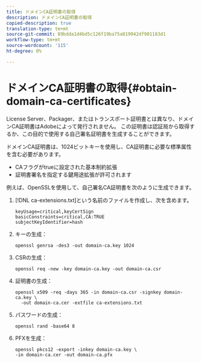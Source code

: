 ```yaml
---
title: ドメインCA証明書の取得
description: ドメインCA証明書の取得
copied-description: true
translation-type: tm+mt
source-git-commit: 89bdda1d4bd5c126f19ba75a819942df901183d1
workflow-type: tm+mt
source-wordcount: '115'
ht-degree: 0%

---
```



# ドメインCA証明書の取得{#obtain-domain-ca-certificates}

License Server、Packager、またはトランスポート証明書とは異なり、ドメインCA証明書はAdobeによって発行されません。 この証明書は認証局から取得するか、この目的で使用する自己署名証明書を生成することができます。

ドメインCA証明書は、1024ビットキーを使用し、CA証明書に必要な標準属性を含む必要があります。

* CAフラグがtrueに設定された基本制約拡張
* 証明書署名を指定する鍵用途拡張が許可されます

例えば、OpenSSLを使用して、自己署名CA証明書を次のように生成できます。

1. [!DNL ca-extensions.txt]という名前のファイルを作成し、次を含めます。

   ```
   keyUsage=critical,keyCertSign  
   basicConstraints=critical,CA:TRUE  
   subjectKeyIdentifier=hash 
   ```

1. キーの生成：

   ```
   openssl genrsa -des3 -out domain-ca.key 1024 
   ```

1. CSRの生成：

   ```
   openssl req -new -key domain-ca.key -out domain-ca.csr 
   ```

1. 証明書の生成：

   ```
   openssl x509 -req -days 365 -in domain-ca.csr -signkey domain-ca.key \ 
     -out domain-ca.cer -extfile ca-extensions.txt 
   ```

1. パスワードの生成：

   ```
   openssl rand -base64 8 
   ```

1. PFXを生成：

   ```
   openssl pkcs12 -export -inkey domain-ca.key \ 
   -in domain-ca.cer -out domain-ca.pfx
   ```

